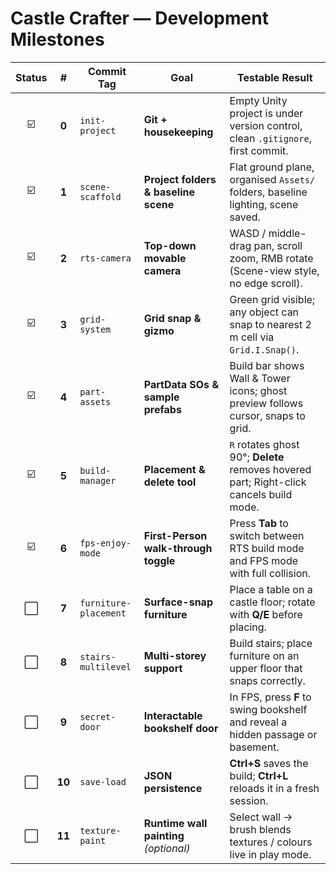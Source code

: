 # Castle Crafter — Development Milestones

| Status | #  | Commit Tag            | Goal                                            | Testable Result                                                                          |
| :----: |:-: | --------------------- | ----------------------------------------------- | ---------------------------------------------------------------------------------------- |
| ☑️ | **0** | `init-project`        | **Git + housekeeping**                          | Empty Unity project is under version control, clean `.gitignore`, first commit.          |
| ☑️ | **1** | `scene-scaffold`      | **Project folders & baseline scene**            | Flat ground plane, organised `Assets/` folders, baseline lighting, scene saved.          |
| ☑️ | **2** | `rts-camera`          | **Top-down movable camera**                     | WASD / middle-drag pan, scroll zoom, RMB rotate (Scene-view style, no edge scroll).      |
| ☑️ | **3** | `grid-system`         | **Grid snap & gizmo**                           | Green grid visible; any object can snap to nearest 2 m cell via `Grid.I.Snap()`.         |
| ☑️ | **4** | `part-assets`         | **PartData SOs & sample prefabs**               | Build bar shows Wall & Tower icons; ghost preview follows cursor, snaps to grid.         |
| ☑️ | **5** | `build-manager`       | **Placement & delete tool**                     | `R` rotates ghost 90°; **Delete** removes hovered part; Right-click cancels build mode.  |
| ☑️ | **6** | `fps-enjoy-mode`      | **First-Person walk-through toggle**            | Press **Tab** to switch between RTS build mode and FPS mode with full collision.         |
| ⬜️ | **7** | `furniture-placement` | **Surface-snap furniture**                      | Place a table on a castle floor; rotate with **Q/E** before placing.                     |
| ⬜️ | **8** | `stairs-multilevel`   | **Multi-storey support**                        | Build stairs; place furniture on an upper floor that snaps correctly.                    |
| ⬜️ | **9** | `secret-door`         | **Interactable bookshelf door**                 | In FPS, press **F** to swing bookshelf and reveal a hidden passage or basement.          |
| ⬜️ | **10**| `save-load`           | **JSON persistence**                            | **Ctrl+S** saves the build; **Ctrl+L** reloads it in a fresh session.                    |
| ⬜️ | **11**| `texture-paint`       | **Runtime wall painting** *(optional)*          | Select wall → brush blends textures / colours live in play mode.                         |
